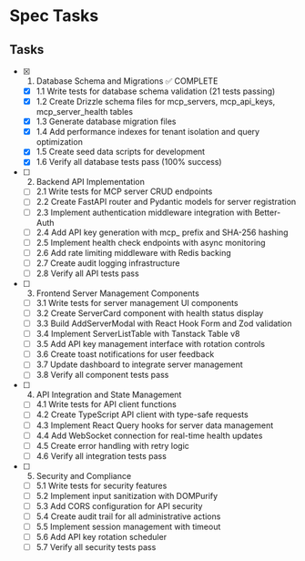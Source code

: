 # Spec Tasks

## Tasks

- [x] 1. Database Schema and Migrations ✅ COMPLETE
  - [x] 1.1 Write tests for database schema validation (21 tests passing)
  - [x] 1.2 Create Drizzle schema files for mcp_servers, mcp_api_keys, mcp_server_health tables
  - [x] 1.3 Generate database migration files
  - [x] 1.4 Add performance indexes for tenant isolation and query optimization
  - [x] 1.5 Create seed data scripts for development
  - [x] 1.6 Verify all database tests pass (100% success)

- [ ] 2. Backend API Implementation
  - [ ] 2.1 Write tests for MCP server CRUD endpoints
  - [ ] 2.2 Create FastAPI router and Pydantic models for server registration
  - [ ] 2.3 Implement authentication middleware integration with Better-Auth
  - [ ] 2.4 Add API key generation with mcp_ prefix and SHA-256 hashing
  - [ ] 2.5 Implement health check endpoints with async monitoring
  - [ ] 2.6 Add rate limiting middleware with Redis backing
  - [ ] 2.7 Create audit logging infrastructure
  - [ ] 2.8 Verify all API tests pass

- [ ] 3. Frontend Server Management Components
  - [ ] 3.1 Write tests for server management UI components
  - [ ] 3.2 Create ServerCard component with health status display
  - [ ] 3.3 Build AddServerModal with React Hook Form and Zod validation
  - [ ] 3.4 Implement ServerListTable with Tanstack Table v8
  - [ ] 3.5 Add API key management interface with rotation controls
  - [ ] 3.6 Create toast notifications for user feedback
  - [ ] 3.7 Update dashboard to integrate server management
  - [ ] 3.8 Verify all component tests pass

- [ ] 4. API Integration and State Management
  - [ ] 4.1 Write tests for API client functions
  - [ ] 4.2 Create TypeScript API client with type-safe requests
  - [ ] 4.3 Implement React Query hooks for server data management
  - [ ] 4.4 Add WebSocket connection for real-time health updates
  - [ ] 4.5 Create error handling with retry logic
  - [ ] 4.6 Verify all integration tests pass

- [ ] 5. Security and Compliance
  - [ ] 5.1 Write tests for security features
  - [ ] 5.2 Implement input sanitization with DOMPurify
  - [ ] 5.3 Add CORS configuration for API security
  - [ ] 5.4 Create audit trail for all administrative actions
  - [ ] 5.5 Implement session management with timeout
  - [ ] 5.6 Add API key rotation scheduler
  - [ ] 5.7 Verify all security tests pass